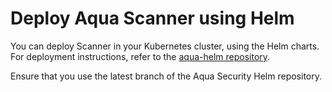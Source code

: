 # Deploy Aqua Scanner using Helm

You can deploy Scanner in your Kubernetes cluster, using the Helm charts. For deployment instructions, refer to the [aqua-helm repository](https://github.com/aquasecurity/aqua-helm/tree/2022.11/scanner#Installing-the-Chart).

Ensure that you use the latest branch of the Aqua Security Helm repository.